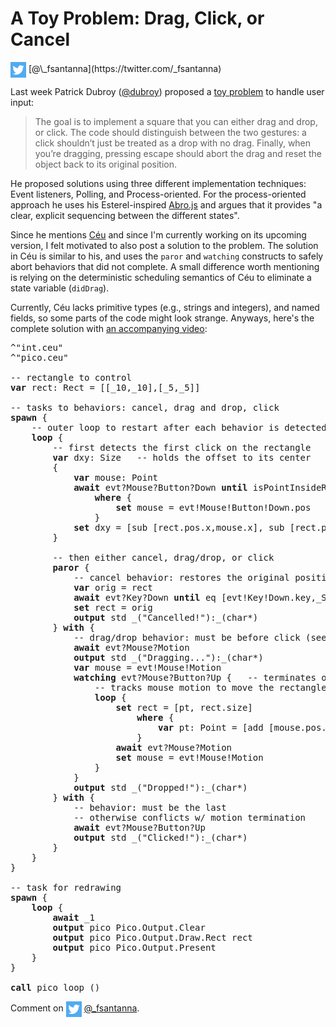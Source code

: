 # A Toy Problem: Drag, Click, or Cancel

<img src="twitter.png" style="vertical-align:middle">
[@\_fsantanna](https://twitter.com/_fsantanna)

Last week Patrick Dubroy ([@dubroy][0]) proposed a [toy problem][1] to handle
user input:

> The goal is to implement a square that you can either drag and drop, or
> click. The code should distinguish between the two gestures: a click
> shouldn’t just be treated as a drop with no drag. Finally, when you’re
> dragging, pressing escape should abort the drag and reset the object back to
> its original position.

He proposed solutions using three different implementation techniques:
    Event listeners, Polling, and Process-oriented.
For the process-oriented approach he uses his Esterel-inspired [Abro.js][2] and
argues that it provides "a clear, explicit sequencing between the different
states".

Since he mentions [Céu][3] and since I'm currently working on its upcoming
version, I felt motivated to also post a solution to the problem.
The solution in Céu is similar to his, and uses the `paror` and `watching`
constructs to safely abort behaviors that did not complete.
A small difference worth mentioning is relying on the deterministic scheduling
semantics of Céu to eliminate a state variable (`didDrag`).

Currently, Céu lacks primitive types (e.g., strings and integers), and named
fields, so some parts of the code might look strange.
Anyways, here's the complete solution with [an accompanying video][4]:

<pre>
^"int.ceu"
^"pico.ceu"

-- rectangle to control
<b>var</b> rect: Rect = [[_10,_10],[_5,_5]]

-- tasks to behaviors: cancel, drag and drop, click
<b>spawn</b> {
    -- outer loop to restart after each behavior is detected
    <b>loop</b> {
        -- first detects the first click on the rectangle
        <b>var</b> dxy: Size   -- holds the offset to its center
        {
            <b>var</b> mouse: Point
            <b>await</b> evt?Mouse?Button?Down <b>until</b> isPointInsideRect [mouse,rect]
                <b>where</b> {
                    <b>set</b> mouse = evt!Mouse!Button!Down.pos
                }
            <b>set</b> dxy = [sub [rect.pos.x,mouse.x], sub [rect.pos.y,mouse.y]]
        }

        -- then either cancel, drag/drop, or click
        <b>paror</b> {
            -- cancel behavior: restores the original position on any key
            <b>var</b> orig = rect
            <b>await</b> evt?Key?Down <b>until</b> eq [evt!Key!Down.key,_SDLK_ESCAPE]
            <b>set</b> rect = orig
            <b>output</b> std _("Cancelled!"):_(char*)
        } <b>with</b> {
            -- drag/drop behavior: must be before click (see below)
            <b>await</b> evt?Mouse?Motion
            <b>output</b> std _("Dragging..."):_(char*)
            <b>var</b> mouse = evt!Mouse!Motion
            <b>watching</b> evt?Mouse?Button?Up {   -- terminates on mouse up
                -- tracks mouse motion to move the rectangle
                <b>loop</b> {
                    <b>set</b> rect = [pt, rect.size]
                        <b>where</b> {
                            <b>var</b> pt: Point = [add [mouse.pos.x,dxy.w], add [mouse.pos.y,dxy.h]]
                        }
                    <b>await</b> evt?Mouse?Motion
                    <b>set</b> mouse = evt!Mouse!Motion
                }
            }
            <b>output</b> std _("Dropped!"):_(char*)
        } <b>with</b> {
            -- behavior: must be the last
            -- otherwise conflicts w/ motion termination
            <b>await</b> evt?Mouse?Button?Up
            <b>output</b> std _("Clicked!"):_(char*)
        }
    }
}

-- task for redrawing
<b>spawn</b> {
    <b>loop</b> {
        <b>await</b> _1
        <b>output</b> pico Pico.Output.Clear
        <b>output</b> pico Pico.Output.Draw.Rect rect
        <b>output</b> pico Pico.Output.Present
    }
}

<b>call</b> pico_loop ()
</pre>

Comment on <img src="twitter.png" style="vertical-align:middle"> [@\_fsantanna](https://twitter.com/_fsantanna/status/1495115884637134852).

[0]: https://twitter.com/dubroy
[1]: https://dubroy.com/blog/three-ways-of-handling-user-input/
[2]: https://github.com/pdubroy/abro
[3]: http://www.ceu-lang.org/
[4]: https://youtu.be/eC1d5MevRbg
